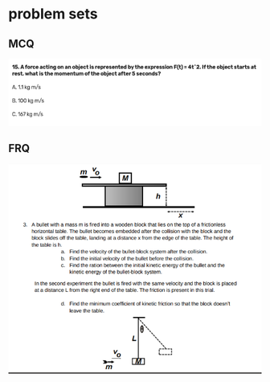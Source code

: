 # problem sets

## MCQ

![](<../.gitbook/assets/image (22).png>)



## FRQ

![](<../.gitbook/assets/image (33).png>)


